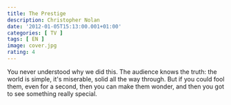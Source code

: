 ```yaml
---
title: The Prestige
description: Christopher Nolan
date: '2012-01-05T15:13:00.001+01:00'
categories: [ TV ]
tags: [ EN ]
image: cover.jpg
rating: 4
---
```


You never understood why we did this. The audience knows the truth: the world is simple, it's miserable, solid all the way through. But if you could fool them, even for a second, then you can make them wonder, and then you got to see something really special.
